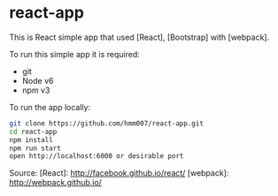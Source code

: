 # react-app

This is React simple app that used [React], [Bootstrap] with [webpack].

To run this simple app it is required:
- git
- Node v6
- npm v3

To run the app locally:

```bash
git clone https://github.com/hmm007/react-app.git
cd react-app
npm install
npm run start
open http://localhost:6000 or desirable port
```
Source:
[React]: http://facebook.github.io/react/
[webpack]: http://webpack.github.io/
